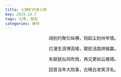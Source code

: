 ```yaml
---
title: 七律矿内发小聚
key: 2019.10.7
tags: 七律, 朋友
categories: 律诗
---
```


<p align="center">阔别约聚忆纵横，钩起尘封卅年情。
</p>
<p align="center">烂漫生涯博高矮，蹉跎活路拼输赢。
</p>
<p align="center">失联犹似风吹雨，再见更如云推晴。
</p>
<p align="center">回首当年大院事，古稀白发笑浮名。
</p>
